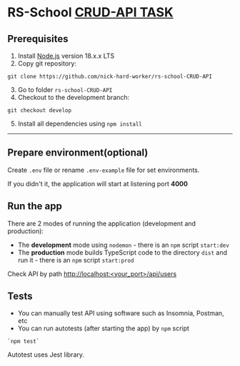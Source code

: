 # RS-School [CRUD-API TASK](https://github.com/AlreadyBored/nodejs-assignments/blob/main/assignments/crud-api/assignment.md)

## Prerequisites
1. Install [Node.js](https://nodejs.org/en/download/) version 18.x.x LTS   
2. Copy git repository: 
```
git clone https://github.com/nick-hard-worker/rs-school-CRUD-API
```
3. Go to folder `rs-school-CRUD-API`
4. Checkout to the development branch:
 ```
git checkout develop
``` 
5. Install all dependencies using `npm install`

---

## Prepare environment(optional)
Create `.env` file or rename `.env-example` file for set environments.

If you didn't it, the application will start at listening port **4000** 

## Run the app
There are 2 modes of running the application (development and production):
 - The **development** mode using `nodemon` - there is an `npm` script `start:dev`
 - The **production** mode builds TypeScript code to the directory `dist` and run it - there is an `npm` script `start:prod`

Check API by path [http://localhost:<your_port>/api/users](http://localhost:4000/api/users)

## Tests 

- You can manually test API using software such as Insomnia, Postman, etc
- You can run autotests (after starting the app) by `npm` script 
```
`npm test`
```
Autotest uses Jest library. 
